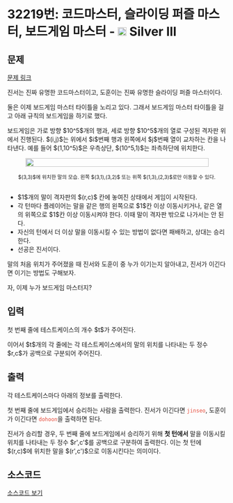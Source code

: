 # 32219번: 코드마스터, 슬라이딩 퍼즐 마스터, 보드게임 마스터 - <img src="https://static.solved.ac/tier_small/8.svg" style="height:20px" /> Silver III

<!-- performance -->

<!-- 문제 제출 후 깃허브에 푸시를 했을 때 제출한 코드의 성능이 입력될 공간입니다.-->

<!-- end -->

## 문제

[문제 링크](https://boj.kr/32219)


<p>진서는 진짜 유명한 코드마스터이고, 도훈이는 진짜 유명한 슬라이딩 퍼즐 마스터이다.</p>

<p>둘은 이제 보드게임 마스터 타이틀을 노리고 있다. 그래서 보드게임 마스터 타이틀을 걸고 아래 규칙의 보드게임을 하기로 했다.</p>

<p>보드게임은 가로 방향 $10^5$개의 행과, 세로 방향 $10^5$개의 열로 구성된 격자판 위에서 진행된다. $(i,j)$는 위에서 $i$번째 행과 왼쪽에서 $j$번째 열이 교차하는 칸을 나타낸다. 예를 들어 $(1,10^5)$은 우측상단, $(10^5,1)$는 좌측하단에 위치한다.</p>

<div style="display: flex; flex-direction: column; align-items: center; justify-content: center;"><img alt="" src="https://upload.acmicpc.net/b6aa5f10-59ba-4369-9add-ac1d980d63b9/-/preview/" style="width: 100%; max-width: 421px;">
<p style="text-align: center;"><small>$(3,3)$에 위치한 말의 모습. 왼쪽 $(3,1),(3,2)$ 또는 위쪽 $(1,3),(2,3)$로만 이동할 수 있다.</small></p>
</div>

<ul>
<li>$1$개의 말이 격자판의 $(r,c)$ 칸에 놓여진 상태에서 게임이 시작된다.</li>
<li>각 턴마다 플레이어는 말을 같은 행의 왼쪽으로 $1$칸 이상 이동시키거나, 같은 열의 위쪽으로 $1$칸 이상 이동시켜야 한다. 이때 말이 격자판 밖으로 나가서는 안 된다.</li>
<li>자신의 턴에서 더 이상 말을 이동시킬 수 있는 방법이 없다면 패배하고, 상대는 승리한다.</li>
<li>선공은 진서이다.</li>
</ul>

<p>말의 처음 위치가 주어졌을 때 진서와 도훈이 중 누가 이기는지 알아내고, 진서가 이긴다면 이기는 방법도 구해보자.</p>

<p>자, 이제 누가 보드게임 마스터지?</p>



## 입력


<p>첫 번째 줄에 테스트케이스의 개수 $t$가 주어진다.</p>

<p>이어서 $t$개의 각 줄에는 각 테스트케이스에서의 말의 위치를 나타내는 두 정수 $r,c$가 공백으로 구분되어 주어진다.</p>



## 출력


<p>각 테스트케이스마다 아래의 정보를 출력한다.</p>

<p>첫 번째 줄에 보드게임에서 승리하는 사람을 출력한다. 진서가 이긴다면 <span style="color:#e74c3c;"><code>jinseo</code></span>, 도훈이가 이긴다면 <span style="color:#e74c3c;"><code>dohoon</code></span>을 출력하면 된다.</p>

<p>진서가 승리할 경우, 두 번째 줄에 보드게임에서 승리하기 위해 <strong>첫 턴에서</strong> 말을 이동시킬 위치를 나타내는 두 정수 $r',c'$를 공백으로 구분하여 출력한다. 이는 첫 턴에 $(r,c)$에 위치한 말을 $(r',c')$으로 이동시킨다는 의미이다.</p>



## 소스코드

[소스코드 보기](코드마스터,%20슬라이딩%20퍼즐%20마스터,%20보드게임%20마스터.cpp)
